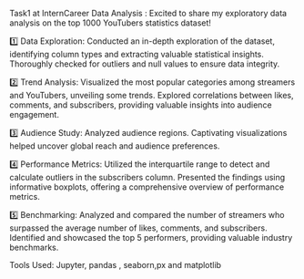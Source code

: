 Task1 at InternCareer Data Analysis :
Excited to share my exploratory data analysis on the top 1000 YouTubers statistics dataset! 

1️⃣ Data Exploration: Conducted an in-depth exploration of the dataset, identifying column types and extracting valuable statistical insights. Thoroughly checked for outliers and null values to ensure data integrity. 

2️⃣ Trend Analysis: Visualized the most popular categories among streamers and YouTubers, unveiling some trends. Explored correlations between likes, comments, and subscribers, providing valuable insights into audience engagement. 

3️⃣ Audience Study: Analyzed audience regions.
Captivating visualizations helped uncover global reach and audience preferences. 

4️⃣ Performance Metrics: Utilized the interquartile range to detect and calculate outliers in the subscribers column. Presented the findings using informative boxplots, offering a comprehensive overview of performance metrics. 

5️⃣ Benchmarking: Analyzed and compared the number of streamers who surpassed the average number of likes, comments, and subscribers. Identified and showcased the top 5 performers, providing valuable industry benchmarks. 

Tools Used: Jupyter, pandas , seaborn,px and matplotlib 
